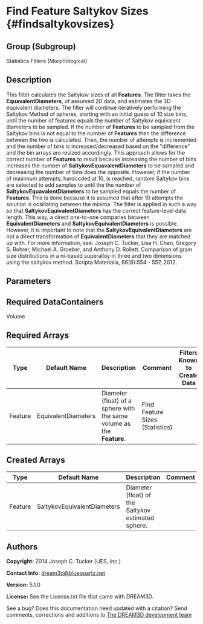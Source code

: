 Find Feature Saltykov Sizes {#findsaltykovsizes}
======

## Group (Subgroup) ##
Statistics Filters (Morphological)

## Description ##
This filter calculates the Saltykov sizes of all **Features**.  The filter takes the **EquavalentDiameters**, of assumed 2D data, and estimates the 3D equivalent diameters.
The filter will continue iteratively performing the Saltykov Method of spheres, starting with an initial guess of 10 size bins, until the number of features equals the 
number of Saltykov equivalent diameters to be sampled.  If the number of **Features** to be sampled from the Saltykov bins is not equal to the number of **Features**
then the difference between the two is calculated.  Then, the number of attempts is incremented and the number of bins is increased/decreased based on the 
"difference" and the bin arrays are resized accordingly.  This approach allows for the correct number of **Features** to result because increasing the number of bins
increases the number of **SaltykovEquavalentDiameters** to be sampled and decreasing the number of bins does the opposite.  However, if the number of maximum attempts,
hardcoded at 10, is reached, random Saltykov bins are selected to add samples to until the the number of **SaltykovEquavalentDiameters** to be sampled equals the 
number of **Features**.  This is done because it is assumed that after 10 attempts the solution is ocsillating between the minima.
The filter is applied in such a way so that **SaltykovEquivalentDiameters** has the correct feature-level data
length.  This way, a direct one-to-one comparies between **EquivalentDiameters** and **SaltykovEquivalentDiameters** is possible.  However, it is important to note that
the **SaltykovEquivalentDiameters** are not a direct transformation of **EquivalentDiameters** that they are matched up with.
For more information, see: Joseph C. Tucker, Lisa H. Chan, Gregory S. Rohrer, Michael A. Groeber, and Anthony D. Rollett. Comparison of grain size 
distributions in a ni-based superalloy in three and two dimensions using the saltykov method. Scripta Materialia, 66(8):554 - 557, 2012.

## Parameters ##

## Required DataContainers ##
Volume

## Required Arrays ##

| Type | Default Name | Description | Comment | Filters Known to Create Data |
|------|--------------|-------------|---------|-----|
| Feature | EquivalentDiameters | Diameter (float) of a sphere with the same volume as the **Feature**. | Find Feature Sizes (Statistics) |

## Created Arrays ##

| Type | Default Name | Description | Comment |
|------|--------------|-------------|---------|
| Feature | SaltykovEquivalentDiameters | Diameter (float) of the Saltykov estimated sphere. |  |

## Authors ##

**Copyright:** 2014 Joseph C. Tucker (UES, Inc.)

**Contact Info:** dream3d@bluequartz.net

**Version:** 5.1.0

**License:**  See the License.txt file that came with DREAM3D.




See a bug? Does this documentation need updated with a citation? Send comments, corrections and additions to [The DREAM3D development team](mailto:dream3d@bluequartz.net?subject=Documentation%20Correction)

